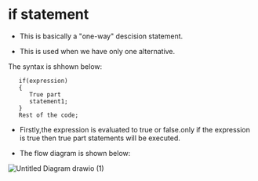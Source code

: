 # if statement

* This is basically a "one-way" descision statement.

* This is used when we have only one alternative.

The syntax is shhown below:
       
       if(expression)
       {
          True part
          statement1;
       }
       Rest of the code;
       
* Firstly,the expression is evaluated to true or false.only  if the expression is true then true  part statements will be executed.

* The flow diagram is shown below:

![Untitled Diagram drawio (1)](https://user-images.githubusercontent.com/67837564/181249734-9790616b-7cfc-4de0-a495-3edc7dbcd943.png)
